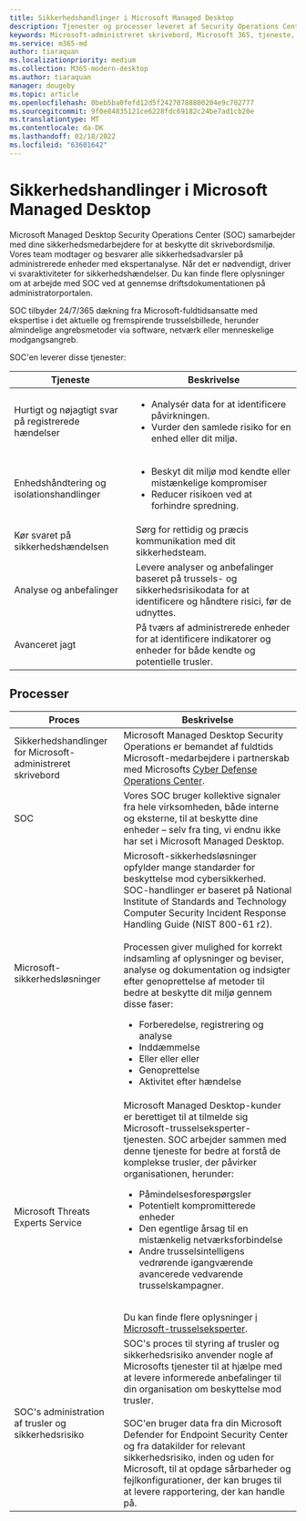 ```yaml
---
title: Sikkerhedshandlinger i Microsoft Managed Desktop
description: Tjenester og processer leveret af Security Operations Center
keywords: Microsoft-administreret skrivebord, Microsoft 365, tjeneste, dokumentation
ms.service: m365-md
author: tiaraquan
ms.localizationpriority: medium
ms.collection: M365-modern-desktop
ms.author: tiaraquan
manager: dougeby
ms.topic: article
ms.openlocfilehash: 0beb5ba0fefd12d5f24270788800204e9c702777
ms.sourcegitcommit: 9f0e84835121ce6228fdc69182c24be7ad1cb20e
ms.translationtype: MT
ms.contentlocale: da-DK
ms.lasthandoff: 02/18/2022
ms.locfileid: "63601642"
---
```

# <a name="security-operations-in-microsoft-managed-desktop"></a>Sikkerhedshandlinger i Microsoft Managed Desktop

Microsoft Managed Desktop Security Operations Center (SOC) samarbejder med dine sikkerhedsmedarbejdere for at beskytte dit skrivebordsmiljø. Vores team modtager og besvarer alle sikkerhedsadvarsler på administrerede enheder med ekspertanalyse. Når det er nødvendigt, driver vi svaraktiviteter for sikkerhedshændelser. Du kan finde flere oplysninger om at arbejde med SOC ved at gennemse driftsdokumentationen på administratorportalen.

SOC tilbyder 24/7/365 dækning fra Microsoft-fuldtidsansatte med ekspertise i det aktuelle og fremspirende trusselsbillede, herunder almindelige angrebsmetoder via software, netværk eller menneskelige modgangsangreb.

SOC'en leverer disse tjenester:

| Tjeneste | Beskrivelse |
| ------ | ------ |
| Hurtigt og nøjagtigt svar på registrerede hændelser | <ul><li>Analysér data for at identificere påvirkningen.</li><li>Vurder den samlede risiko for en enhed eller dit miljø.</li></ul>
| Enhedshåndtering og isolationshandlinger | <ul><li>Beskyt dit miljø mod kendte eller mistænkelige kompromiser</li><li>Reducer risikoen ved at forhindre spredning.</li></ul>
| Kør svaret på sikkerhedshændelsen | Sørg for rettidig og præcis kommunikation med dit sikkerhedsteam. |
| Analyse og anbefalinger | Levere analyser og anbefalinger baseret på trussels- og sikkerhedsrisikodata for at identificere og håndtere risici, før de udnyttes.
| Avanceret jagt | På tværs af administrerede enheder for at identificere indikatorer og enheder for både kendte og potentielle trusler.|

## <a name="processes"></a>Processer

| Proces | Beskrivelse |
| ------ | ------ |
| Sikkerhedshandlinger for Microsoft-administreret skrivebord |  Microsoft Managed Desktop Security Operations er bemandet af fuldtids Microsoft-medarbejdere i partnerskab med Microsofts [Cyber Defense Operations Center](https://www.microsoft.com/msrc/cdoc). |
| SOC | Vores SOC bruger kollektive signaler fra hele virksomheden, både interne og eksterne, til at beskytte dine enheder – selv fra ting, vi endnu ikke har set i Microsoft Managed Desktop.
| Microsoft-sikkerhedsløsninger | Microsoft-sikkerhedsløsninger opfylder mange standarder for beskyttelse mod cybersikkerhed. SOC-handlinger er baseret på National Institute of Standards and Technology Computer Security Incident Response Handling Guide (NIST 800-61 r2). <br><br> Processen giver mulighed for korrekt indsamling af oplysninger og beviser, analyse og dokumentation og indsigter efter genoprettelse af metoder til bedre at beskytte dit miljø gennem disse faser: <ul><li>Forberedelse, registrering og analyse</li><li>Inddæmmelse</li><li>Eller eller eller</li><li>Genoprettelse</li><li>Aktivitet efter hændelse</li></ul>
| Microsoft Threats Experts Service | Microsoft Managed Desktop-kunder er berettiget til at tilmelde sig Microsoft-trusselseksperter-tjenesten. SOC arbejder sammen med denne tjeneste for bedre at forstå de komplekse trusler, der påvirker organisationen, herunder: <br><ul><li>Påmindelsesforespørgsler</li><li>Potentielt kompromitterede enheder</li><li>Den egentlige årsag til en mistænkelig netværksforbindelse</li><li>Andre trusselsintelligens vedrørende igangværende avancerede vedvarende trusselskampagner.</li></ul><br>Du kan finde flere oplysninger [i Microsoft-trusselseksperter](/windows/security/threat-protection/microsoft-defender-atp/microsoft-threat-experts).|
| SOC's administration af trusler og sikkerhedsrisiko | SOC's proces til styring af trusler og sikkerhedsrisiko anvender nogle af Microsofts tjenester til at hjælpe med at levere informerede anbefalinger til din organisation om beskyttelse mod trusler. <br><br>SOC'en bruger data fra din Microsoft Defender for Endpoint Security Center og fra datakilder for relevant sikkerhedsrisiko, inden og uden for Microsoft, til at opdage sårbarheder og fejlkonfigurationer, der kan bruges til at levere rapportering, der kan handle på. |
